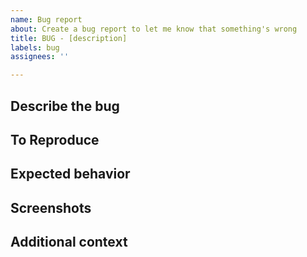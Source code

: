 ```yaml
---
name: Bug report
about: Create a bug report to let me know that something's wrong
title: BUG - [description]
labels: bug
assignees: ''

---
```


## Describe the bug
<!-- A clear and concise description of what the bug is. -->

## To Reproduce
<!-- Steps to reproduce the behavior:
1. Go to '...'
2. Click on '....'
3. Scroll down to '....'
4. See error -->

## Expected behavior
<!-- A clear and concise description of what you expected to happen. -->

## Screenshots
<!-- If applicable, screenshots might really help show what/where the bug is. -->
<!-- Good to have, but not mandatory -->

## Additional context
<!-- Add any other context about the problem here. -->
